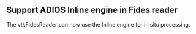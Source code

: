 ## Support ADIOS Inline engine in Fides reader

The vtkFidesReader can now use the Inline engine for in situ processing.
